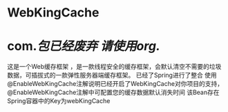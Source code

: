 # WebKingCache
# com.*包已经废弃 请使用org.*
这是一个Web缓存框架 ，是一款线程安全的缓存框架，会默认清空不需要的垃圾数据，可插拔式的一款弹性服务器端缓存框架。
已经了Spring进行了整合
使用 @EnableWebKingCache注解说明已经开启了WebKingCache对你项目的支持，@EnableWebKingCache注解中可配置您的缓存数据默认消失时间
该Bean存在Spring容器中的Key为webKingCache
